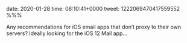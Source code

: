 date: 2020-01-28
time: 08:10:41+0000
tweet: 1222069470417559552
%%%

Any recommendations for iOS email apps that don’t proxy to their own servers? Ideally looking for the iOS 12 Mail app…
